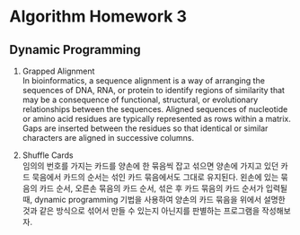 # Algorithm Homework 3
## Dynamic Programming
1. Grapped Alignment <br>
In bioinformatics, a sequence alignment is a way of arranging the sequences of DNA, RNA,
or protein to identify regions of similarity that may be a consequence of functional, structural,
or evolutionary relationships between the sequences. Aligned sequences of nucleotide or amino
acid residues are typically represented as rows within a matrix. Gaps are inserted between the
residues so that identical or similar characters are aligned in successive columns.

2. Shuffle Cards <br>
임의의 번호를 가지는 카드를 양손에 한 묶음씩 잡고 섞으면 양손에 가지고 있던 카드 묵음에서 카드의 순서는 섞인 카드 묶음에서도 그대로 유지된다.
왼손에 있는 묶음의 카드 순서, 오른손 묶음의 카드 순서, 섞은 후 카드 묶음의 카드 순서가 입력될 때,
dynamic programming 기법을 사용하여 양손의 카드 묶음을 위에서 설명한 것과 같은 방식으로 섞어서 만들 수 있는지 아닌지를 판별하는 프로그램을 작성해보자.

